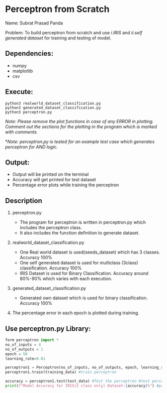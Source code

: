 
# Perceptron from Scratch
Name: Subrat Prasad Panda 

Problem: To build perceptron from scratch and use *i.IRIS* and *ii.self generated dataset* for training and testing of model.

## Dependencies:
- numpy
- matplotlib
- csv

## Execute:
```console
python3 realworld_dataset_classification.py
python3 generated_dataset_classification.py
python3 perceptron.py
```
*Note: Please remove the plot functions in case of any ERROR in plotting. Comment out the sections for the plotting in the program which is marked with comments.*

**Note: perceptron.py is tested for an example test case which generates perceptron for AND logic.*

## Output:
- Output will be printed on the terminal
- Accuracy will get printed for test dataset
- Percentage error plots while training the perceptron

## Description
1. perceptron.py
	- The program for perceptron is written in perceptron.py which includes the perceptron class.
	- It also includes the function definition to generate dataset.

2. realworld_dataset_classification.py
	- One Real world dataset is used(seeds_dataset) which has 3 classes. Accuracy 100%
	- One self generated dataset is used for multiclass (3class) classification. Accuracy 100%
	- IRIS Dataset is used for Binary Classification. Accuracy around 80%-90% which varies with each execution.

3. generated_dataset_classification.py
	- Generated own dataset which is used for binary classification. Accuracy 100%

4. The percentage error in each epoch is plotted during training.

## Use perceptron.py Library:
```python
form perceptron import *
no_of_inputs = 4
no_of_outputs = 1
epoch = 50
learning_rate=0.01

perceptron1 = Perceptron(no_of_inputs, no_of_outputs, epoch, learning_rate) #create perceptron object
perceptron1.train(training_data) #train perceptron

accuracy = perceptron1.test(test_data) #Test the perceptron #test perceptron
print(f"Model Accuracy for IRIS(2 class only) Dataset:{accuracy}%") #print accuracy of model on test data
```
